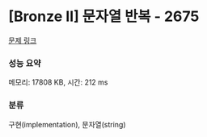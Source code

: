 # [Bronze II] 문자열 반복 - 2675 

[문제 링크](https://www.acmicpc.net/problem/2675) 

### 성능 요약

메모리: 17808 KB, 시간: 212 ms

### 분류

구현(implementation), 문자열(string)

